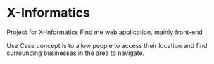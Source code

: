 # X-Informatics

Project for X-Informatics
Find me web application, mainly front-end

Use Case concept is to allow people to access their location and find surrounding businesses in the area to navigate.
